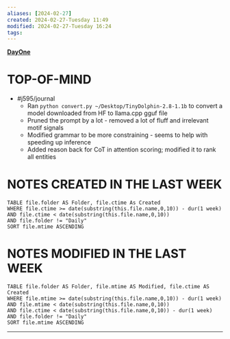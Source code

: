 ```yaml
---
aliases: [2024-02-27]
created: 2024-02-27-Tuesday 11:49
modified: 2024-02-27-Tuesday 16:24
tags: 
---
```


**[DayOne](dayone://open?date=2024-02-27)**

# TOP-OF-MIND
- #j595/journal 
	- Ran `python convert.py ~/Desktop/TinyDolphin-2.8-1.1b` to convert a model downloaded from HF to llama.cpp gguf file
	- Pruned the prompt by a lot - removed a lot of fluff and irrelevant motif signals
	- Modified grammar to be more constraining - seems to help with speeding up inference
	- Added reason back for CoT in attention scoring; modified it to rank all entities

# NOTES CREATED IN THE LAST WEEK
``` dataview
TABLE file.folder AS Folder, file.ctime As Created
WHERE file.ctime >= date(substring(this.file.name,0,10)) - dur(1 week) 
AND file.ctime < date(substring(this.file.name,0,10)) 
AND file.folder != "Daily"
SORT file.mtime ASCENDING
```

# NOTES MODIFIED IN THE LAST WEEK
``` dataview
TABLE file.folder AS Folder, file.mtime AS Modified, file.ctime AS Created
WHERE file.mtime >= date(substring(this.file.name,0,10)) - dur(1 week)
AND file.mtime < date(substring(this.file.name,0,10))
AND file.ctime < date(substring(this.file.name,0,10)) - dur(1 week)
AND file.folder != "Daily"
SORT file.mtime ASCENDING
```
---
